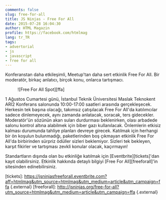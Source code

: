 ```yaml
---
comments: false
slug: free-for-all
title: JS Ninjas - Free For All
date: 2015-07-28 16:04:30
author: HTML Magazin
profile: https://facebook.com/htmlmag
lang: tr_TR
tags:
- advertorial
- js
- javascript
- free for all
---
```

Konferanstan daha etkileşimli, Meetup'tan daha sert etkinlik Free For All. Bir moderatör, birkaç anlatıcı, birçok konu, onlarca tartışmacı.

<figure markdown="1">
![Free For All Spot][ffa]
</figure>

1 Ağustos Cumartesi günü, İstanbul Teknik Üniversitesi Maslak Teknokent ARI2 Konferans salonunda 10:00-17:00 saatleri arasında gerçekleşecek. Herkesin tek başına olacağı, takımsız çatışılacak Free For All'da katılımcılar sadece dinlemeyecek, aynı zamanda anlatacak, soracak, ters gidecekler. Moderatör'ün sözünün akan suları durdurması beklenirken, olası arbadede salonu kontrol altına alabilmek için biber gazı kullanılacak. Önlemlerin etkisiz kalması durumunda tahliye planları devreye girecek.
Katılmak için herhangi bir ön koşulun bulunmadığı, paketlerinden boş çıkmayan etkinlik Free For All'da birbirinden sürpriz ödüller sizleri beklemiyor. Sizleri tek bekleyen, karşıt fikirler ve tartışması zevkli konular olacak, kaçırmayın!

Standartların dışında olan bu etkinliğe katılmak için [Eventbrite][tickets]'dan kayıt olabilirsiniz. Etkinlik hakkında detaylı bilgiyi [Free For All][freeforall]'in sitesinden edinebilirsiniz.


[ffa]: ../content/2015/free-for-all.jpg
[tickets]: https://jsninjasfreeforall.eventbrite.com?aff=htmlmag&utm_source=htmlmag&utm_medium=article&utm_campaign=ffa {.external}
[freeforall]: http://jsninjas.org/free-for-all?utm_source=htmlmag&utm_medium=article&utm_campaign=ffa {.external}